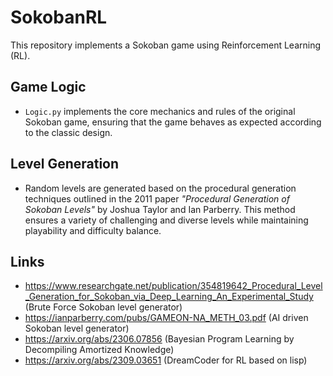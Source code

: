 # SokobanRL

This repository implements a Sokoban game using Reinforcement Learning (RL).

## Game Logic

- `Logic.py` implements the core mechanics and rules of the original Sokoban game, ensuring that the game behaves as expected according to the classic design.

## Level Generation

- Random levels are generated based on the procedural generation techniques outlined in the 2011 paper *"Procedural Generation of Sokoban Levels"* by Joshua Taylor and Ian Parberry. This method ensures a variety of challenging and diverse levels while maintaining playability and difficulty balance.

## Links
- https://www.researchgate.net/publication/354819642_Procedural_Level_Generation_for_Sokoban_via_Deep_Learning_An_Experimental_Study (Brute Force Sokoban level generator)
- https://ianparberry.com/pubs/GAMEON-NA_METH_03.pdf (AI driven Sokoban level generator)
- https://arxiv.org/abs/2306.07856 (Bayesian Program Learning by Decompiling Amortized Knowledge)
- https://arxiv.org/abs/2309.03651 (DreamCoder for RL based on lisp)
